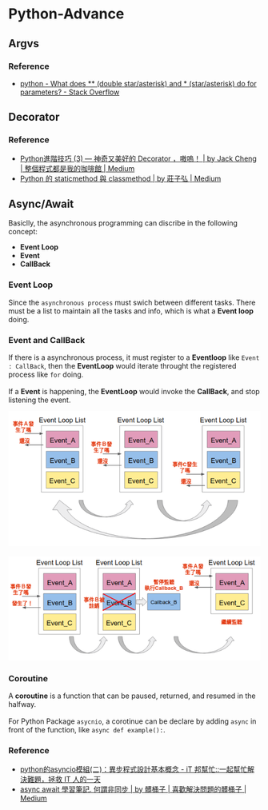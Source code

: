 # Python-Advance
## Argvs
### Reference
* [python - What does ** (double star/asterisk) and * (star/asterisk) do for parameters? - Stack Overflow](https://stackoverflow.com/questions/36901/what-does-double-star-asterisk-and-star-asterisk-do-for-parameters)
## Decorator
### Reference
* [Python進階技巧 (3) — 神奇又美好的 Decorator ，嗷嗚！ | by Jack Cheng | 整個程式都是我的咖啡館 | Medium](https://medium.com/citycoddee/python%E9%80%B2%E9%9A%8E%E6%8A%80%E5%B7%A7-3-%E7%A5%9E%E5%A5%87%E5%8F%88%E7%BE%8E%E5%A5%BD%E7%9A%84-decorator-%E5%97%B7%E5%97%9A-6559edc87bc0)
* [Python 的 staticmethod 與 classmethod | by 莊子弘 | Medium](https://ji3g4zo6qi6.medium.com/python-tips-5d36df9f6ad5)

## Async/Await
Basiclly, the asynchronous programming can discribe in the following concept:
* **Event Loop**
* **Event**
* **CallBack**

### Event Loop
Since the `asynchronous process` must swich between different tasks. There must be a list to maintain all the tasks and info, which is what a **Event loop** doing.

### Event and CallBack
If there is a asynchronous process, it must register to a **Eventloop** like `Event : CallBack`, then the **EventLoop** would iterate throught the registered process like `for` doing.
<br><br>
If a **Event** is happening, the **EventLoop** would invoke the **CallBack**, and stop listening the event.

![](https://github.com/a22057916w/python_advance/blob/main/.meta/eventloop1.png)
<br><br>
![](https://github.com/a22057916w/python_advance/blob/main/.meta/eventloop2.png)

### Coroutine
A **coroutine** is a function that can be paused, returned, and resumed in the halfway.
<br><br>
For Python Package `asycnio`, a corotinue can be declare by adding `async` in front of the function, like ```async def example():```.

### Reference
* [python的asyncio模組(二)：異步程式設計基本概念 - iT 邦幫忙::一起幫忙解決難題，拯救 IT 人的一天](https://ithelp.ithome.com.tw/articles/10199403)
* [async await 學習筆記. 何謂非同步 | by 髒桶子 | 喜歡解決問題的髒桶子 | Medium](https://medium.com/%E9%AB%92%E6%A1%B6%E5%AD%90/aysnc-await-%E6%95%99%E5%AD%B8%E7%AD%86%E8%A8%98-debabdb9db0e)
